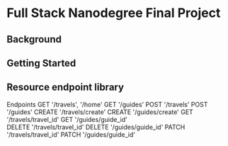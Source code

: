 # Full Stack Nanodegree Final Project

## Background


## Getting Started


## Resource endpoint library

Endpoints
    GET '/travels', '/home'
    GET '/guides'
    POST '/travels'
    POST '/guides'
    CREATE '/travels/create'
    CREATE '/guides/create'
    GET '/travels/travel_id'
    GET '/guides/guide_id'  
    DELETE '/travels/travel_id'
    DELETE '/guides/guide_id'
    PATCH '/travels/travel_id'
    PATCH '/guides/guide_id'
